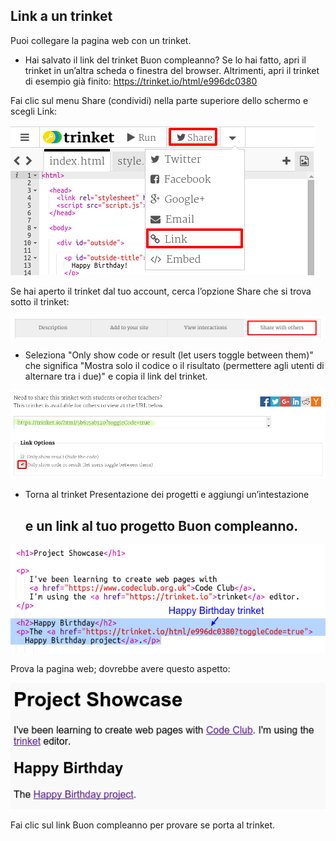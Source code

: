 ## Link a un trinket

Puoi collegare la pagina web con un trinket.  

+ Hai salvato il link del trinket Buon compleanno? Se lo hai fatto, apri il trinket in un’altra scheda o finestra del browser. Altrimenti, apri il trinket di esempio già finito: <a href="https://trinket.io/html/e996dc0380">https://trinket.io/html/e996dc0380</a>

Fai clic sul menu Share (condividi) nella parte superiore dello schermo e scegli Link:

![screenshot](images/showcase-share1.png)

Se hai aperto il trinket dal tuo account, cerca l’opzione Share che si trova sotto il trinket:

![screenshot](images/showcase-share2.png)

+ Seleziona "Only show code or result (let users toggle between them)" che significa "Mostra solo il codice o il risultato (permettere agli utenti di alternare tra i due)" e copia il link del trinket.

![screenshot](images/showcase-get-link.png)

+ Torna al trinket Presentazione dei progetti e aggiungi un’intestazione <h2> e un link al tuo progetto Buon compleanno.

![screenshot](images/showcase-link-trinket.png)

Prova la pagina web; dovrebbe avere questo aspetto:

![screenshot](images/showcase-link-output.png)

Fai clic sul link Buon compleanno per provare se porta al trinket.



